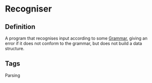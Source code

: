 # Recogniser

## Definition
A program that recognises input according to some [Grammar](Grammar), giving an error if it does not conform to the grammar, but does not build a data structure.

## Tags
Parsing


